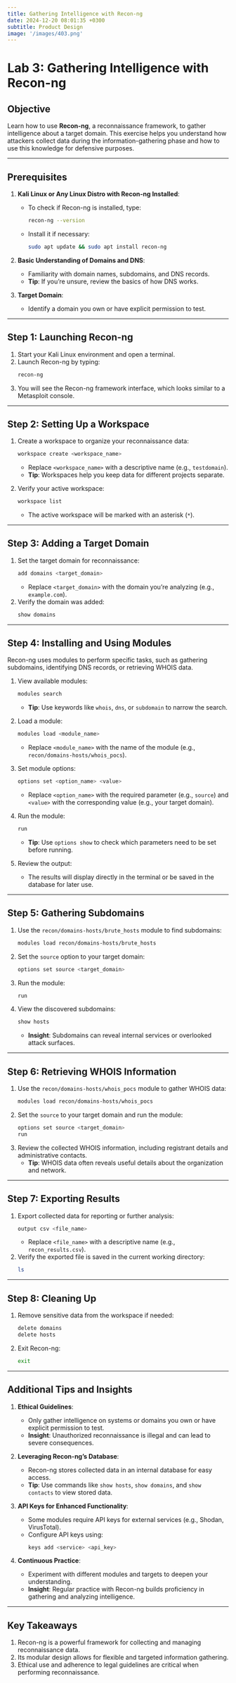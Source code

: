 ```yaml
---
title: Gathering Intelligence with Recon-ng
date: 2024-12-20 08:01:35 +0300
subtitle: Product Design
image: '/images/403.png'
---
```

# Lab 3: Gathering Intelligence with Recon-ng

## **Objective**
Learn how to use **Recon-ng**, a reconnaissance framework, to gather intelligence about a target domain. This exercise helps you understand how attackers collect data during the information-gathering phase and how to use this knowledge for defensive purposes.

---

## **Prerequisites**
1. **Kali Linux or Any Linux Distro with Recon-ng Installed**:
   - To check if Recon-ng is installed, type:
     ```bash
     recon-ng --version
     ```
   - Install it if necessary:
     ```bash
     sudo apt update && sudo apt install recon-ng
     ```

2. **Basic Understanding of Domains and DNS**:
   - Familiarity with domain names, subdomains, and DNS records.
   - **Tip**: If you’re unsure, review the basics of how DNS works.

3. **Target Domain**:
   - Identify a domain you own or have explicit permission to test.

---

## **Step 1: Launching Recon-ng**
1. Start your Kali Linux environment and open a terminal.
2. Launch Recon-ng by typing:
   ```bash
   recon-ng
   ```
3. You will see the Recon-ng framework interface, which looks similar to a Metasploit console.

---

## **Step 2: Setting Up a Workspace**
1. Create a workspace to organize your reconnaissance data:
   ```bash
   workspace create <workspace_name>
   ```
   - Replace `<workspace_name>` with a descriptive name (e.g., `testdomain`).
   - **Tip**: Workspaces help you keep data for different projects separate.

2. Verify your active workspace:
   ```bash
   workspace list
   ```
   - The active workspace will be marked with an asterisk (`*`).

---

## **Step 3: Adding a Target Domain**
1. Set the target domain for reconnaissance:
   ```bash
   add domains <target_domain>
   ```
   - Replace `<target_domain>` with the domain you’re analyzing (e.g., `example.com`).
2. Verify the domain was added:
   ```bash
   show domains
   ```

---

## **Step 4: Installing and Using Modules**
Recon-ng uses modules to perform specific tasks, such as gathering subdomains, identifying DNS records, or retrieving WHOIS data.

1. View available modules:
   ```bash
   modules search
   ```
   - **Tip**: Use keywords like `whois`, `dns`, or `subdomain` to narrow the search.

2. Load a module:
   ```bash
   modules load <module_name>
   ```
   - Replace `<module_name>` with the name of the module (e.g., `recon/domains-hosts/whois_pocs`).

3. Set module options:
   ```bash
   options set <option_name> <value>
   ```
   - Replace `<option_name>` with the required parameter (e.g., `source`) and `<value>` with the corresponding value (e.g., your target domain).

4. Run the module:
   ```bash
   run
   ```
   - **Tip**: Use `options show` to check which parameters need to be set before running.

5. Review the output:
   - The results will display directly in the terminal or be saved in the database for later use.

---

## **Step 5: Gathering Subdomains**
1. Use the `recon/domains-hosts/brute_hosts` module to find subdomains:
   ```bash
   modules load recon/domains-hosts/brute_hosts
   ```
2. Set the `source` option to your target domain:
   ```bash
   options set source <target_domain>
   ```
3. Run the module:
   ```bash
   run
   ```
4. View the discovered subdomains:
   ```bash
   show hosts
   ```
   - **Insight**: Subdomains can reveal internal services or overlooked attack surfaces.

---

## **Step 6: Retrieving WHOIS Information**
1. Use the `recon/domains-hosts/whois_pocs` module to gather WHOIS data:
   ```bash
   modules load recon/domains-hosts/whois_pocs
   ```
2. Set the `source` to your target domain and run the module:
   ```bash
   options set source <target_domain>
   run
   ```
3. Review the collected WHOIS information, including registrant details and administrative contacts.
   - **Tip**: WHOIS data often reveals useful details about the organization and network.

---

## **Step 7: Exporting Results**
1. Export collected data for reporting or further analysis:
   ```bash
   output csv <file_name>
   ```
   - Replace `<file_name>` with a descriptive name (e.g., `recon_results.csv`).
2. Verify the exported file is saved in the current working directory:
   ```bash
   ls
   ```

---

## **Step 8: Cleaning Up**
1. Remove sensitive data from the workspace if needed:
   ```bash
   delete domains
   delete hosts
   ```
2. Exit Recon-ng:
   ```bash
   exit
   ```

---

## **Additional Tips and Insights**
1. **Ethical Guidelines**:
   - Only gather intelligence on systems or domains you own or have explicit permission to test.
   - **Insight**: Unauthorized reconnaissance is illegal and can lead to severe consequences.

2. **Leveraging Recon-ng’s Database**:
   - Recon-ng stores collected data in an internal database for easy access.
   - **Tip**: Use commands like `show hosts`, `show domains`, and `show contacts` to view stored data.

3. **API Keys for Enhanced Functionality**:
   - Some modules require API keys for external services (e.g., Shodan, VirusTotal).
   - Configure API keys using:
     ```bash
     keys add <service> <api_key>
     ```

4. **Continuous Practice**:
   - Experiment with different modules and targets to deepen your understanding.
   - **Insight**: Regular practice with Recon-ng builds proficiency in gathering and analyzing intelligence.

---

## **Key Takeaways**
1. Recon-ng is a powerful framework for collecting and managing reconnaissance data.
2. Its modular design allows for flexible and targeted information gathering.
3. Ethical use and adherence to legal guidelines are critical when performing reconnaissance.
